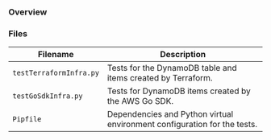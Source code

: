 ### Overview



### Files

| Filename                 | Description                                                                             |
|--------------------------|-----------------------------------------------------------------------------------------|
| `testTerraformInfra.py`  | Tests for the DynamoDB table and items created by Terraform.                            |
| `testGoSdkInfra.py`      | Tests for DynamoDB items created by the AWS Go SDK.                                     |
| `Pipfile`                | Dependencies and Python virtual environment configuration for the tests.                |